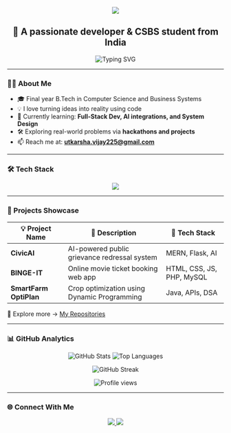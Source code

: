 <!-- HEADER BANNER -->
<p align="center">
  <img src="https://capsule-render.vercel.app/api?type=waving&color=0d1117&height=250&section=header&text=Hi%20👋%20I'm%20Utkarsha&fontSize=40&fontAlignY=40&desc=Welcome%20to%20my%20GitHub%20Profile!&descSize=20&descAlignY=60&theme=tokyonight" />
</p>

<h2 align="center">🚀 A passionate developer & CSBS student from India</h2>

<!-- TYPING ANIMATION -->
<p align="center">
  <img src="https://readme-typing-svg.demolab.com?font=Fira+Code&size=22&pause=1000&center=true&vCenter=true&width=500&lines=Final+Year+B.Tech+CSBS+Student;Full-Stack+Developer+%7C+AI+Explorer;Hackathon+Participant+%7C+Open+Source+Contributor" alt="Typing SVG" />
</p>

---

### 👨‍💻 About Me

- 🎓 Final year B.Tech in Computer Science and Business Systems  
- 💡 I love turning ideas into reality using code  
- 🌱 Currently learning: **Full-Stack Dev, AI integrations, and System Design**  
- 🛠️ Exploring real-world problems via **hackathons and projects**  
- 📫 Reach me at: **utkarsha.vijay225@gmail.com**

---

### 🛠️ Tech Stack

<p align="center">
  <img src="https://skillicons.dev/icons?i=java,python,js,html,css,react,nodejs,mongodb,mysql,php,firebase,git,github,vscode,postman,figma&perline=8" />
</p>

---

### 🚀 Projects Showcase

| 💡 Project Name | 📝 Description | 🔧 Tech Stack |
|----------------|----------------|---------------|
| **CivicAI** | AI-powered public grievance redressal system | MERN, Flask, AI |
| **BINGE-IT** | Online movie ticket booking web app | HTML, CSS, JS, PHP, MySQL |
| **SmartFarm OptiPlan** | Crop optimization using Dynamic Programming | Java, APIs, DSA |

📂 Explore more → [My Repositories](https://github.com/CodeWithUtkarsha?tab=repositories)

---

### 📊 GitHub Analytics

<p align="center">
  <img src="https://github-readme-stats.vercel.app/api?username=CodeWithUtkarsha&show_icons=true&theme=tokyonight&hide_border=true" alt="GitHub Stats" />
  <img src="https://github-readme-stats.vercel.app/api/top-langs/?username=CodeWithUtkarsha&layout=compact&theme=tokyonight&hide_border=true" alt="Top Languages" />
</p>

<p align="center">
  <img src="https://github-readme-streak-stats.herokuapp.com/?user=CodeWithUtkarsha&theme=tokyonight&hide_border=true" alt="GitHub Streak" />
</p>

<p align="center">
  <img src="https://komarev.com/ghpvc/?username=CodeWithUtkarsha&style=flat-square&color=blue" alt="Profile views" />
</p>

---

### 🌐 Connect With Me

<p align="center">
  <a href="http://www.linkedin.com/in/utkarsha-salve-253b95259/" target="_blank">
    <img src="https://img.shields.io/badge/-LinkedIn-blue?style=for-the-badge&logo=linkedin">
  </a>
  <a href="https://mail.google.com/mail/?view=cm&to=utkarshasalve90@gmail.com" target="_blank">
    <img src="https://img.shields.io/badge/-utkarshasalve90@gmail.com-D14836?style=for-the-badge&logo=gmail&logoColor=white">
  </a>
</p>

